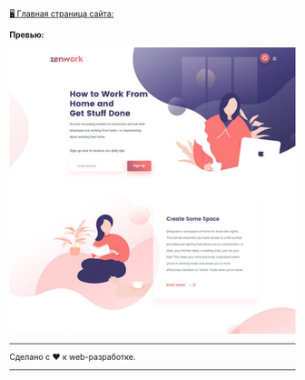 [🖥️ Главная страница сайта:](https://dzmitry-kubarski.github.io/100-days-of-code/projects/layout-3/index.html)

**Превью:**

![Preview](preview.jpg "Preview")

------------

Сделано с ❤️ к web-разработке.

------------